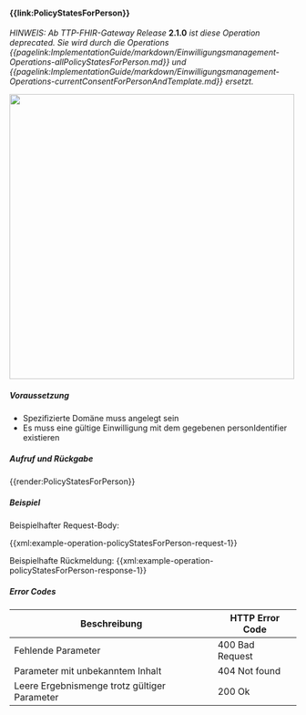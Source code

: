 #### **{{link:PolicyStatesForPerson}}**

*HINWEIS: Ab TTP-FHIR-Gateway Release* **2.1.0** *ist diese Operation deprecated. Sie wird durch die Operations
{{pagelink:ImplementationGuide/markdown/Einwilligungsmanagement-Operations-allPolicyStatesForPerson.md}}
 und
 {{pagelink:ImplementationGuide/markdown/Einwilligungsmanagement-Operations-currentConsentForPersonAndTemplate.md}}
  ersetzt.*

<p align="left">
  <img width="500" src="https://www.ths-greifswald.de/wp-content/uploads/2021/06/fhirgateway-gics.png">
</p>

##### **Voraussetzung**
- Spezifizierte Domäne muss angelegt sein
- Es muss eine gültige Einwilligung mit dem gegebenen personIdentifier existieren

##### **Aufruf und Rückgabe**
{{render:PolicyStatesForPerson}}

##### **Beispiel**
Beispielhafter Request-Body:

{{xml:example-operation-policyStatesForPerson-request-1}}

Beispielhafte Rückmeldung:
{{xml:example-operation-policyStatesForPerson-response-1}}

##### **Error Codes**

| Beschreibung|HTTP Error Code|
--- | ---
|Fehlende Parameter|400 Bad Request|
|Parameter mit unbekanntem Inhalt|404 Not found|
|Leere Ergebnismenge trotz gültiger Parameter|200 Ok|
